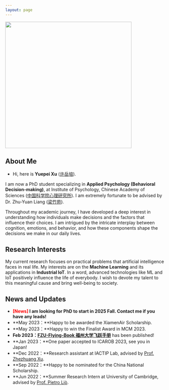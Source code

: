```yaml
---
layout: page
---
```


<img src="https://yuepeixu.github.io/images/Yuepei_Xu.jpg" class="floatpic" width="400" height="400">

## About Me

- Hi, here is **Yuepei Xu** ([许岳培](https://yuepeixu.github.io/file/YuepeiXu_CV.pdf)).

I am now a PhD student specializing in **Applied Psychology (Behavioral Decision-making)**, at Institute of Psychology, Chinese Academy of Sciences ([中国科学院心理研究所](http://www.psych.ac.cn/)). I am extremely fortunate to be advised by Dr. Zhu-Yuan Liang ([梁竹苑](http://www.psych.cas.cn/team/fyjy/index_90511.html?json=http://www.psych.cas.cn/sourcedb_psych_cas/cn/expert/201704/t20170411_6369873.json)).

Throughout my academic journey, I have developed a deep interest in understanding how individuals make decisions and the factors that influence their choices. I am intrigued by the intricate interplay between cognition, emotions, and behavior, and how these components shape the decisions we make in our daily lives.

## Research Interests

My current research focuses on practical problems that artificial intelligence faces in real life. My interests are on the **Machine Learning** and its applications in **Industrial IoT**. In a word, advanced technologies like ML and IoT positively influence the life of everybody.  I wish to devote my talent to this meaningful cause and bring well-being to society.

## News and Updates

- **<font color='red'>[News]</font> I am looking for PhD to start in 2025 Fall. Contact me if you have any leads!**
- **May 2023：**Happy to be awarded the XiamenAir Scholarship.
- **May 2023：**Happy to win the Finalist Award in MCM 2023.
- **Feb 2023：**[**FZU-Flying-Book 福州大学飞跃手册**](https://fzu-fly.online/) has been published!
- **Jan 2023：**One paper accepted to ICAROB 2023, see you in Japan!
- **Dec 2022：**Research assistant at IACTIP Lab, advised by [Prof. Zhezhuang Xu](https://dqxy.fzu.edu.cn/en/info/1009/1072.htm).
- **Sep 2022：**Happy to be nominated for the China National Scholarship.
- **Jun 2022：**Summer Research Intern at University of Cambridge, advised by [Prof. Pietro Liò](https://www.cl.cam.ac.uk/~pl219/ ).
